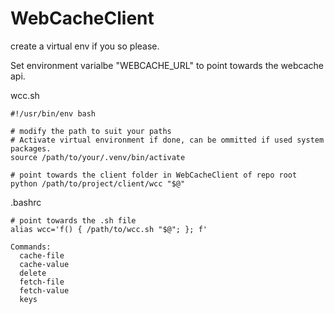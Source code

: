 # WebCacheClient

create a virtual env if you so please.

Set environment varialbe "WEBCACHE_URL" to point towards the webcache api.

wcc.sh 
```
#!/usr/bin/env bash

# modify the path to suit your paths
# Activate virtual environment if done, can be ommitted if used system packages.
source /path/to/your/.venv/bin/activate

# point towards the client folder in WebCacheClient of repo root
python /path/to/project/client/wcc "$@"
```

.bashrc
```
# point towards the .sh file
alias wcc='f() { /path/to/wcc.sh "$@"; }; f'
```

```
Commands:
  cache-file
  cache-value
  delete
  fetch-file
  fetch-value
  keys
```

